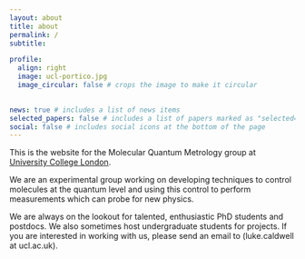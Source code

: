 ```yaml
---
layout: about
title: about
permalink: /
subtitle: 

profile:
  align: right
  image: ucl-portico.jpg
  image_circular: false # crops the image to make it circular
  

news: true # includes a list of news items
selected_papers: false # includes a list of papers marked as "selected={true}"
social: false # includes social icons at the bottom of the page
---
```


This is the website for the Molecular Quantum Metrology group at [University College London](https://www.ucl.ac.uk/amopp/atomic-molecular-optical-and-positron-physics). 

We are an experimental group working on developing techniques to control molecules at the quantum level and using this control to perform measurements which can probe for new physics.

We are always on the lookout for talented, enthusiastic PhD students and postdocs. We also sometimes host undergraduate students for projects. If you are interested in working with us, please send an email to (luke.caldwell at ucl.ac.uk).